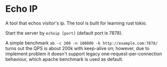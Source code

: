 # Echo IP
A tool that echos visitor's ip. The tool is built for learning rust
tokio.

Start the server by `echoip [port]` (default port is 7878).

A simple benchmark `ab -c 200 -n 100000 -k http://example.com:7878/`
turns out the QPS is about 200k with keep-alive on; however, due to
implement problem it doesn't support legacy one-request-per-connection
behaviour, which apache benchmark is used as default. 